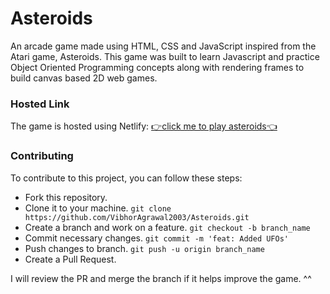 # Asteroids

An arcade game made using HTML, CSS and JavaScript inspired from the Atari game, Asteroids. This game was built to learn Javascript and practice Object Oriented Programming concepts along with rendering frames to build canvas based 2D web games.

### Hosted Link

The game is hosted using Netlify: [👉click me to play asteroids👈](https://playasteroids.netlify.app/)

### Contributing

To contribute to this project, you can follow these steps:
- Fork this repository.
- Clone it to your machine. `git clone https://github.com/VibhorAgrawal2003/Asteroids.git`
- Create a branch and work on a feature. `git checkout -b branch_name`
- Commit necessary changes. `git commit -m 'feat: Added UFOs'`
- Push changes to branch. `git push -u origin branch_name`
- Create a Pull Request.

I will review the PR and merge the branch if it helps improve the game. ^^
